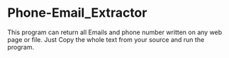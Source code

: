 # Phone-Email_Extractor
This program can return all Emails and phone number written on any web page or file. Just Copy the whole text from your source and run the program.